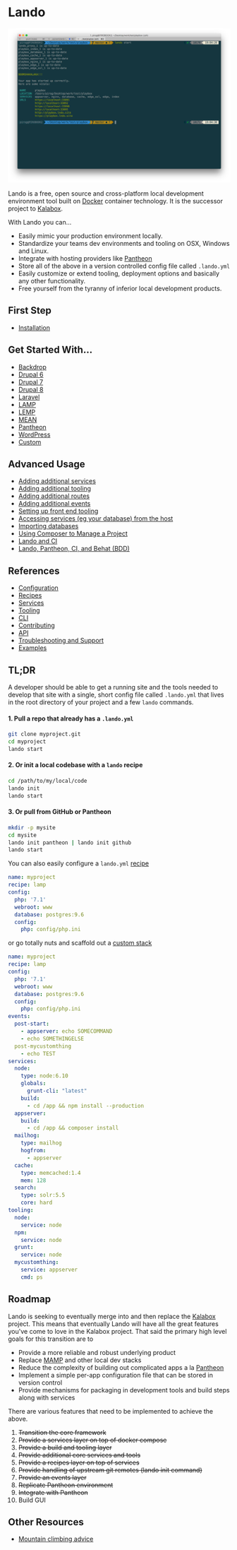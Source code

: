 Lando
=====

![screenshot](https://raw.githubusercontent.com/kalabox/lando/master/docs/images/lando-screenshot.png)

Lando is a free, open source and cross-platform local development environment tool built on [Docker](http://docker.com) container technology. It is the successor project to [Kalabox](http://kalabox.io).

With Lando you can...

*   Easily mimic your production environment locally.
*   Standardize your teams dev environments and tooling on OSX, Windows and Linux.
*   Integrate with hosting providers like [Pantheon](https://pantheon.io)
*   Store all of the above in a version controlled config file called `.lando.yml`
*   Easily customize or extend tooling, deployment options and basically any other functionality.
*   Free yourself from the tyranny of inferior local development products.

First Step
----------

*   [Installation](http://docs.lndo.io/installation/installing.html)

Get Started With...
-------------------

*   [Backdrop](http://docs.lndo.io/tutorials/backdrop.html)
*   [Drupal 6](http://docs.lndo.io/tutorials/drupal6.html)
*   [Drupal 7](http://docs.lndo.io/tutorials/drupal7.html)
*   [Drupal 8](http://docs.lndo.io/tutorials/drupal8.html)
*   [Laravel](http://docs.lndo.io/tutorials/laravel.html)
*   [LAMP](http://docs.lndo.io/tutorials/lamp.html)
*   [LEMP](http://docs.lndo.io/tutorials/lemp.html)
*   [MEAN](http://docs.lndo.io/tutorials/mean.html)
*   [Pantheon](http://docs.lndo.io/tutorials/pantheon.html)
*   [WordPress](http://docs.lndo.io/tutorials/wordpress.html)
*   [Custom](http://docs.lndo.io/tutorials/custom.html)

Advanced Usage
--------------

*   [Adding additional services](http://docs.lndo.io/tutorials/setup-additional-services.html)
*   [Adding additional tooling](http://docs.lndo.io/tutorials/setup-additional-tooling.html)
*   [Adding additional routes](http://docs.lndo.io/config/proxy.html)
*   [Adding additional events](http://docs.lndo.io/config/events.html)
*   [Setting up front end tooling](http://docs.lndo.io/tutorials/frontend.html)
*   [Accessing services (eg your database) from the host](http://docs.lndo.io/tutorials/frontend.html)
*   [Importing databases](http://docs.lndo.io/tutorials/db-import.html)
*   [Using Composer to Manage a Project](http://docs.lndo.io/tutorials/composer-tutorial.md)
*   [Lando and CI](tutorials/lando-and-ci.md)
*   [Lando, Pantheon, CI, and Behat (BDD)](tutorials/lando-pantheon-workflow.md)

References
----------

*   [Configuration](http://docs.lndo.io/config/lando.html)
*   [Recipes](http://docs.lndo.io/config/services.html)
*   [Services](http://docs.lndo.io/config/services.html)
*   [Tooling](http://docs.lndo.io/config/tooling.html)
*   [CLI](http://docs.lndo.io/cli/usage.html)
*   [Contributing](http://docs.lndo.io/dev/contributing.html)
*   [API](http://docs.lndo.io/dev/lando.html)
*   [Troubleshooting and Support](http://docs.lndo.io/troubleshooting/logs.html)
*   [Examples](https://github.com/kalabox/lando/tree/master/examples)

TL;DR
-----

A developer should be able to get a running site and the tools needed to develop that site with a single, short config file called `.lando.yml` that lives in the root directory of your project and a few `lando` commands.

#### 1. Pull a repo that already has a `.lando.yml`

```bash
git clone myproject.git
cd myproject
lando start
```

#### 2. Or init a local codebase with a `lando` recipe

```bash
cd /path/to/my/local/code
lando init
lando start
```

#### 3. Or pull from GitHub or Pantheon

```bash
mkdir -p mysite
cd mysite
lando init pantheon | lando init github
lando start
```

You can also easily configure a `lando.yml` [recipe](http://docs.lndo.io/config/recipe.html)

```yml
name: myproject
recipe: lamp
config:
  php: '7.1'
  webroot: www
  database: postgres:9.6
  config:
    php: config/php.ini
```

or go totally nuts and scaffold out a [custom stack](http://docs.lndo.io/config/services.html)

```yml
name: myproject
recipe: lamp
config:
  php: '7.1'
  webroot: www
  database: postgres:9.6
  config:
    php: config/php.ini
events:
  post-start:
    - appserver: echo SOMECOMMAND
    - echo SOMETHINGELSE
  post-mycustomthing
    - echo TEST
services:
  node:
    type: node:6.10
    globals:
      grunt-cli: "latest"
    build:
      - cd /app && npm install --production
  appserver:
    build:
      - cd /app && composer install
  mailhog:
    type: mailhog
    hogfrom:
      - appserver
  cache:
    type: memcached:1.4
    mem: 128
  search:
    type: solr:5.5
    core: hard
tooling:
  node:
    service: node
  npm:
    service: node
  grunt:
    service: node
  mycustomthing:
    service: appserver
    cmd: ps
```

Roadmap
-------

Lando is seeking to eventually merge into and then replace the [Kalabox](http://kalabox.io) project. This means that eventually Lando will have all the great features you've come to love in the Kalabox project. That said the primary high level goals for this transition are to

*   Provide a more reliable and robust underlying product
*   Replace [MAMP](http://mamp.info) and other local dev stacks
*   Reduce the complexity of building out complicated apps a la [Pantheon](http://pantheon.io)
*   Implement a simple per-app configuration file that can be stored in version control
*   Provide mechanisms for packaging in development tools and build steps along with services

There are various features that need to be implemented to achieve the above.

1.  ~~Transition the core framework~~
2.  ~~Provide a services layer on top of docker compose~~
3.  ~~Provide a build and tooling layer~~
4.  ~~Provide additional core services and tools~~
5.  ~~Provide a recipes layer on top of services~~
6.  ~~Provide handling of upstream git remotes (lando init command)~~
7.  ~~Provide an events layer~~
8.  ~~Replicate Pantheon environment~~
9.  ~~Integrate with Pantheon~~
10. Build GUI

Other Resources
---------------

*   [Mountain climbing advice](https://www.youtube.com/watch?v=tkBVDh7my9Q)
